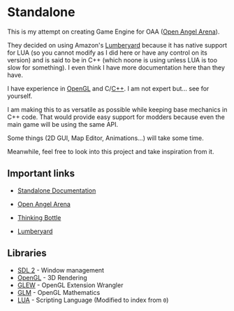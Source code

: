 # Standalone

This is my attempt on creating Game Engine for OAA ([Open Angel Arena](https://github.com/OpenAngelArena/oaa/)).

They decided on using Amazon's [Lumberyard](https://aws.amazon.com/lumberyard/) because it has native support for LUA (so you cannot modify as I did here or have any control on its version) and is said to be in C++ (which noone is using unless LUA is too slow for something).
I even think I have more documentation here than they have.

I have experience in [OpenGL](https://www.opengl.org/) and C/[C++](http://www.cplusplus.com/). I am not expert but... see for yourself.

I am making this to as versatile as possible while keeping base mechanics in C++ code.
That would provide easy support for modders because even the main game will be using the same API.

Some things (2D GUI, Map Editor, Animations...) will take some time.

Meanwhile, feel free to look into this project and take inspiration from it.   

## Important links

- [Standalone Documentation](Documentation/README.md)


- [Open Angel Arena](https://github.com/OpenAngelArena/oaa/)
- [Thinking Bottle](https://thinkingbottle.com)
- [Lumberyard](https://aws.amazon.com/lumberyard/)

## Libraries

- [SDL 2](https://www.libsdl.org/) - Window management
- [OpenGL](https://www.opengl.org/) - 3D Rendering
- [GLEW](http://glew.sourceforge.net/) - OpenGL Extension Wrangler
- [GLM](https://glm.g-truc.net/) - OpenGL Mathematics
- [LUA](https://www.lua.org/) - Scripting Language (Modified to index from `0`)
